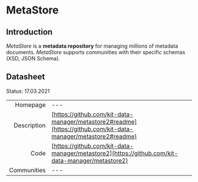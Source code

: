 # MetaStore

## Introduction
*MetaStore* is a **metadata repository** for managing millions of metadata documents.
*MetaStore* supports communities with their specific schemas (XSD, JSON Schema).

## Datasheet

Status: 17.03.2021

|              |                                                                             |
| ------------:| :-------------------------------------------------------------------------- |
| Homepage     | ---                          | 
| Description  | [https://github.com/kit-data-manager/metastore2#readme](https://github.com/kit-data-manager/metastore2#readme)  | 
| Code         | [https://github.com/kit-data-manager/metastore2](https://github.com/kit-data-manager/metastore2) | 
| Communities  | ---                                                                         |


